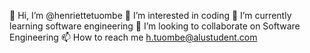  👋 Hi, I’m @henriettetuombe
    👀 I’m interested in coding
    🌱 I’m currently learning software engineering
    💞️ I’m looking to collaborate on Software Engineering
    📫 How to reach me h.tuombe@alustudent.com
